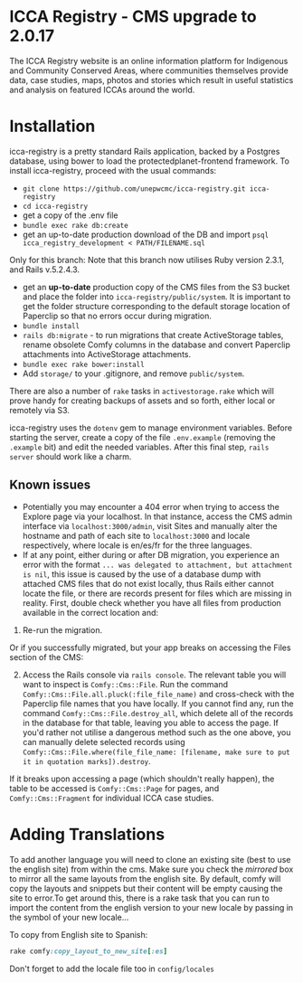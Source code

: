 ICCA Registry - CMS upgrade to 2.0.17
===========================

The ICCA Registry website is an online information platform for Indigenous and
Community Conserved Areas, where communities themselves provide data, case
studies, maps, photos and stories which result in useful statistics and
analysis on featured ICCAs around the world.

# Installation

icca-registry is a pretty standard Rails application, backed by a Postgres
database, using bower to load the protectedplanet-frontend framework.
To install icca-registry, proceed with the usual commands:

- `git clone https://github.com/unepwcmc/icca-registry.git icca-registry`
- `cd icca-registry`
- get a copy of the .env file
- `bundle exec rake db:create`
- get an up-to-date production download of the DB and import `psql icca_registry_development < PATH/FILENAME.sql` 

Only for this branch: 
Note that this branch now utilises Ruby version 2.3.1, and Rails v.5.2.4.3.
- get an __up-to-date__ production copy of the CMS files from the S3 bucket and place the folder into `icca-registry/public/system`. It is important to get the folder structure corresponding to the default storage location of Paperclip so that no errors occur during migration.
- `bundle install`
- `rails db:migrate` - to run migrations that create ActiveStorage tables, rename obsolete Comfy columns in the database and convert Paperclip attachments into ActiveStorage attachments.
- `bundle exec rake bower:install`
- Add `storage/` to your .gitignore, and remove `public/system`. 

There are also a number of `rake` tasks in `activestorage.rake` which will prove handy for creating backups of assets and so forth, either local or remotely via S3. 

icca-registry uses the `dotenv` gem to manage environment variables. Before
starting the server, create a copy of the file `.env.example` (removing the
`.example` bit) and edit the needed variables. After this final step, `rails server` should work like a charm.

## Known issues
-  Potentially you may encounter a 404 error when trying to access the Explore page via your localhost. In that instance, access the CMS admin interface via `localhost:3000/admin`, visit Sites and manually alter the hostname and path of each site to `localhost:3000` and locale respectively, where locale is en/es/fr for the three languages.
- If at any point, either during or after DB migration, you experience an error with the format `... was delegated to attachment, but attachment is nil`, this issue is caused by the use of a database dump with attached CMS files that do not exist locally, thus Rails either cannot locate the file, or there are records present for files which are missing in reality. First, double check whether you have all files from production available in the correct location and:

1) Re-run the migration. 

Or if you successfully migrated, but your app breaks on accessing the Files section of the CMS:

2) Access the Rails console via `rails console`. The relevant table you will want to inspect is `Comfy::Cms::File`. Run the command `Comfy::Cms::File.all.pluck(:file_file_name)` and cross-check with the Paperclip file names that you have locally. If you cannot find any, run the command `Comfy::Cms::File.destroy_all`, which delete all of the records in the database for that table, leaving you able to access the page. If you'd rather not utilise a dangerous method such as the one above, you can manually delete selected records using `Comfy::Cms::File.where(file_file_name: [filename, make sure to put it in quotation marks]).destroy`. 

If it breaks upon accessing a page (which shouldn't really happen), the table to be accessed is `Comfy::Cms::Page` for pages, and `Comfy::Cms::Fragment` for individual ICCA case studies.

# Adding Translations

To add another language you will need to clone an existing site (best to use the english site) from within the cms. Make sure you check the *mirrored* box to mirror all the same layouts from the english site. By default, comfy will copy the layouts and snippets but their content will be empty causing the site to error.To get around this, there is a rake task that you can run to import the content from the english version to your new locale by passing in the symbol of your new locale...

To copy from English site to Spanish:

```ruby
rake comfy:copy_layout_to_new_site[:es]
```

Don't forget to add the locale file too in `config/locales`



